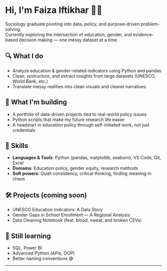 # Hi, I'm Faiza Iftikhar 👩‍💻

Sociology graduate pivoting into data, policy, and purpose-driven problem-solving.  
Currently exploring the intersection of education, gender, and evidence-based decision making — one messy dataset at a time.

## 🔍 What I do
- Analyze education & gender-related indicators using Python and pandas
- Clean, restructure, and extract insights from large datasets (UNESCO, World Bank, etc.)
- Translate messy realities into clean visuals and clearer narratives

## 🎯 What I'm building
- A portfolio of data-driven projects tied to real-world policy issues
- Python scripts that make my future research life easier
- A headstart in education policy through self-initiated work, not just credentials

## 📎 Skills
- **Languages & Tools**: Python (pandas, matplotlib, seaborn), VS Code, Git, Excel
- **Domains**: Education policy, gender equity, research methods
- **Soft powers**: Quiet consistency, critical thinking, finding meaning in chaos

## 🛠️ Projects (coming soon)
- UNESCO Education Indicators: A Data Story
- Gender Gaps in School Enrollment — A Regional Analysis
- Data Cleaning Notebook (feat. blood, sweat, and broken CSVs)

## 🤖 Still learning
- SQL, Power BI
- Advanced Python (APIs, OOP)
- Better naming conventions 😅

---


